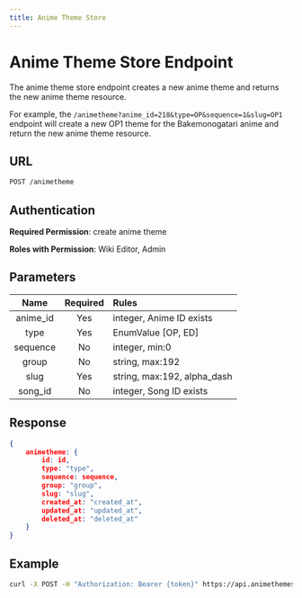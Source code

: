 ```yaml
---
title: Anime Theme Store
---
```


# Anime Theme Store Endpoint

The anime theme store endpoint creates a new anime theme and returns the new anime theme resource.

For example, the `/animetheme?anime_id=218&type=OP&sequence=1&slug=OP1` endpoint will create a new OP1 theme for the Bakemonogatari anime and return the new anime theme resource.

## URL

```sh
POST /animetheme
```

## Authentication

**Required Permission**: create anime theme

**Roles with Permission**: Wiki Editor, Admin

## Parameters

| Name     | Required | Rules                       |
| :------: | :------: | :-------------------------- |
| anime_id | Yes      | integer, Anime ID exists    |
| type     | Yes      | EnumValue [OP, ED]          |
| sequence | No       | integer, min:0              |
| group    | No       | string, max:192             |
| slug     | Yes      | string, max:192, alpha_dash |
| song_id  | No       | integer, Song ID exists     |

## Response

```json
{
    animetheme: {
        id: id,
        type: "type",
        sequence: sequence,
        group: "group",
        slug: "slug",
        created_at: "created_at",
        updated_at: "updated_at",
        deleted_at: "deleted_at"
    }
}
```

## Example

```bash
curl -X POST -H "Authorization: Bearer {token}" https://api.animethemes.moe/animetheme/
```
